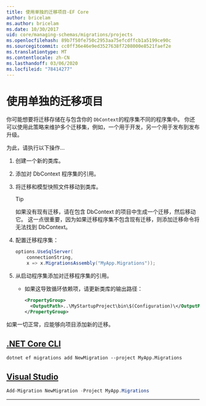 ```yaml
---
title: 使用单独的迁移项目-EF Core
author: bricelam
ms.author: bricelam
ms.date: 10/30/2017
uid: core/managing-schemas/migrations/projects
ms.openlocfilehash: 89b7f50fe750c2953aa75efcdffcb1a5199ce90c
ms.sourcegitcommit: cc0ff36e46e9ed3527638f7208000e8521faef2e
ms.translationtype: MT
ms.contentlocale: zh-CN
ms.lasthandoff: 03/06/2020
ms.locfileid: "78414277"
---
```

# <a name="using-a-separate-migrations-project"></a>使用单独的迁移项目

你可能想要将迁移存储在与包含你的 `DbContext`的程序集不同的程序集中。 你还可以使用此策略来维护多个迁移集，例如，一个用于开发，另一个用于发布到发布升级。

为此，请执行以下操作...

1. 创建一个新的类库。

2. 添加对 DbContext 程序集的引用。

3. 将迁移和模型快照文件移动到类库。
   > [!TIP]
   > 如果没有现有迁移，请在包含 DbContext 的项目中生成一个迁移，然后移动它。
   > 这一点很重要，因为如果迁移程序集不包含现有迁移，则添加迁移命令将无法找到 DbContext。

4. 配置迁移程序集：

   ``` csharp
   options.UseSqlServer(
       connectionString,
       x => x.MigrationsAssembly("MyApp.Migrations"));
   ```

5. 从启动程序集添加对迁移程序集的引用。
   * 如果这导致循环依赖项，请更新类库的输出路径：

     ``` xml
     <PropertyGroup>
       <OutputPath>..\MyStartupProject\bin\$(Configuration)\</OutputPath>
     </PropertyGroup>
     ```

如果一切正常，应能够向项目添加新的迁移。

## <a name="net-core-cli"></a>[.NET Core CLI](#tab/dotnet-core-cli)

```dotnetcli
dotnet ef migrations add NewMigration --project MyApp.Migrations
```

## <a name="visual-studio"></a>[Visual Studio](#tab/vs)

``` powershell
Add-Migration NewMigration -Project MyApp.Migrations
```

***
